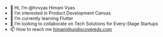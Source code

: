 - 👋 Hi, I’m @hvvyas Himani Vyas
- 👀 I’m interested in Product Development Canvas
- 🌱 I’m currently learning Flutter
- 💞️ I’m looking to collaborate on Tech Solutions for Every-Stage Startups
- 📫 How to reach me himani@undiscovereds.com

<!---
hvvyas/hvvyas is a ✨ special ✨ repository because its `README.md` (this file) appears on your GitHub profile.
You can click the Preview link to take a look at your changes.
--->
